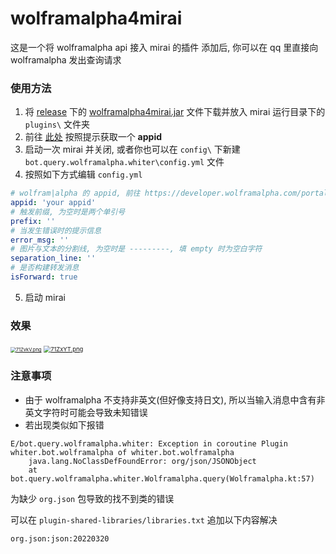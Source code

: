 # wolframalpha4mirai

这是一个将 wolframalpha api 接入 mirai 的插件
添加后, 你可以在 qq 里直接向 wolframalpha 发出查询请求

### 使用方法
1. 将 [release](https://github.com/whiterasbk/wolframalpha4mirai/releases/tag/1.3) 下的 [wolframalpha4mirai.jar](https://github.com/whiterasbk/wolframalpha4mirai/releases/download/1.3/wolframalpha-1.3.jar) 文件下载并放入 mirai 运行目录下的 `plugins\` 文件夹
2. 前往 [此处](https://developer.wolframalpha.com/portal/myapps/index.html) 按照提示获取一个 **appid**
3. 启动一次 mirai 并关闭, 或者你也可以在 `config\` 下新建 `bot.query.wolframalpha.whiter\config.yml` 文件
4. 按照如下方式编辑 `config.yml`
```yaml
# wolfram|alpha 的 appid, 前往 https://developer.wolframalpha.com/portal/myapps/index.html 获得
appid: 'your appid'
# 触发前缀, 为空时是两个单引号
prefix: ''
# 当发生错误时的提示信息
error_msg: ''
# 图片与文本的分割线, 为空时是 ---------, 填 empty 时为空白字符
separation_line: ''
# 是否构建转发消息
isForward: true
```
5. 启动 mirai

### 效果

 [<img src="https://s4.ax1x.com/2022/01/14/71ZvkV.png" alt="71ZvkV.png" style="zoom: 54%;" />](https://imgtu.com/i/71ZvkV) [<img src="https://s4.ax1x.com/2022/01/14/71ZxYT.png" alt="71ZxYT.png" style="zoom: 67%;" />](https://imgtu.com/i/71ZxYT)

### 注意事项
 * 由于 wolframalpha 不支持非英文(但好像支持日文), 所以当输入消息中含有非英文字符时可能会导致未知错误
 * 若出现类似如下报错
```text
E/bot.query.wolframalpha.whiter: Exception in coroutine Plugin whiter.bot.wolframalpha of whiter.bot.wolframalpha
    java.lang.NoClassDefFoundError: org/json/JSONObject
    at bot.query.wolframalpha.whiter.Wolframalpha.query(Wolframalpha.kt:57)
```
为缺少 `org.json` 包导致的找不到类的错误

可以在 `plugin-shared-libraries/libraries.txt` 追加以下内容解决
```text
org.json:json:20220320
```